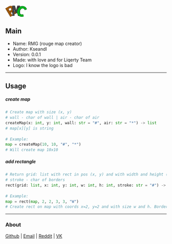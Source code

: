 ![logo](assets/logoMicro.png)

## Main

 * Name: RMG (rouge map creator)
 * Author: KseandI
 * Version: 0.0.1
 * Made: with love and for Liqerty Team
 * Logo: I know the logo is bad

---

## Usage

##### create map

```python
# Create map with size (x, y)
# wall - char of wall | air - char of air
createMap(x: int, y: int, wall: str = "#", air: str = "*") -> list
# map[x][y] is string

# Example:
map = createMap(10, 10, "#", "*")
# Will create map 10x10
```

##### add rectangle

```Python
# Return grid: list with rect in pos (x, y) and with width and height (w, h)
# stroke - char of borders
rect(grid: list, x: int, y: int, w: int, h: int, stroke: str = "#") -> list

# Example:
map = rect(map, 2, 2, 3, 3, "W")
# Create rect on map with coords x=2, y=2 and with size w and h. Borders will be "W"
```

---

### About

[Github](https://github.com/KseandI) | [Email](KseandI@gmail.com) | [Reddit](https://www.reddit.com/user/KseandI) | [VK](https://vk.com/xxigor2005xx)
